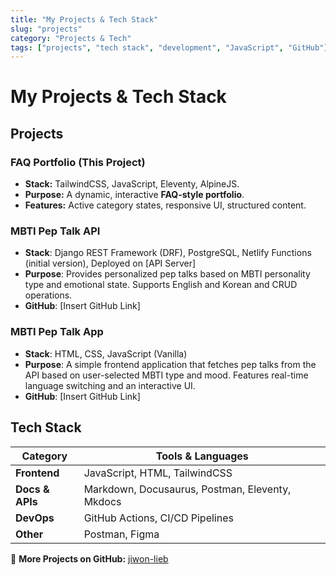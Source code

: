 ```yaml
---
title: "My Projects & Tech Stack"
slug: "projects"
category: "Projects & Tech"
tags: ["projects", "tech stack", "development", "JavaScript", "GitHub"]
---
```

# My Projects & Tech Stack

## Projects

### **FAQ Portfolio (This Project)**
- **Stack:** TailwindCSS, JavaScript, Eleventy, AlpineJS.
- **Purpose:** A dynamic, interactive **FAQ-style portfolio**.
- **Features:** Active category states, responsive UI, structured content.

### MBTI Pep Talk API
- **Stack**: Django REST Framework (DRF), PostgreSQL, Netlify Functions (initial version), Deployed on [API Server]
- **Purpose**: Provides personalized pep talks based on MBTI personality type and emotional state. Supports English and Korean and CRUD operations.
- **GitHub**: [Insert GitHub Link]

### MBTI Pep Talk App
- **Stack**: HTML, CSS, JavaScript (Vanilla)
- **Purpose**: A simple frontend application that fetches pep talks from the API based on user-selected MBTI type and mood. Features real-time language switching and an interactive UI.
- **GitHub**: [Insert GitHub Link]


## **Tech Stack**
| Category         | Tools & Languages |
|-----------------|------------------|
| **Frontend**    | JavaScript, HTML, TailwindCSS |
| **Docs & APIs** | Markdown, Docusaurus, Postman, Eleventy, Mkdocs |
| **DevOps**      | GitHub Actions, CI/CD Pipelines |
| **Other**       | Postman, Figma |

🔗 **More Projects on GitHub:** [jiwon-lieb](https://github.com/jiwon-lieb)